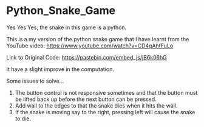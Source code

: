 # Python_Snake_Game

Yes Yes Yes, the snake in this game is a python.

This is a my version of the python snake game that I have learnt from the YouTube video: https://www.youtube.com/watch?v=CD4qAhfFuLo

Link to Original Code: https://pastebin.com/embed_js/jB6k06hG

It have a slight improve in the computation. 

Some issues to solve...
1) The button control is not responsive sometimes and that the button must be lifted back up before the next button can be pressed.
2) Add wall to the edges to that the snake dies when it hits the wall.
3) If the snake is moving say to the right, pressing left will cause the snake to die. 
